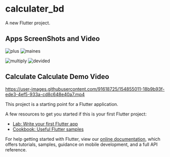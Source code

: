 # calculater_bd

A new Flutter project.

## Apps ScreenShots and Video
![plus](https://user-images.githubusercontent.com/91618725/154855036-3a43f530-2cd1-4bac-b659-05d3188f9673.jpg) 
![maines](https://user-images.githubusercontent.com/91618725/154855043-79be56cb-0363-4814-a1c6-b3eaff0f576d.jpg)

![multiply](https://user-images.githubusercontent.com/91618725/154855060-98b4fa75-6914-4bc3-8239-856fc4baf280.jpg) 
![devided](https://user-images.githubusercontent.com/91618725/154855070-935907dc-1f01-41fb-a6df-c49528b2558d.jpg)

## Calculate Calculate Demo Video

https://user-images.githubusercontent.com/91618725/154855011-18b9b93f-ede3-4ef5-933a-cd8c648e40a7.mp4



This project is a starting point for a Flutter application.

A few resources to get you started if this is your first Flutter project:

- [Lab: Write your first Flutter app](https://flutter.dev/docs/get-started/codelab)
- [Cookbook: Useful Flutter samples](https://flutter.dev/docs/cookbook)

For help getting started with Flutter, view our
[online documentation](https://flutter.dev/docs), which offers tutorials,
samples, guidance on mobile development, and a full API reference.
